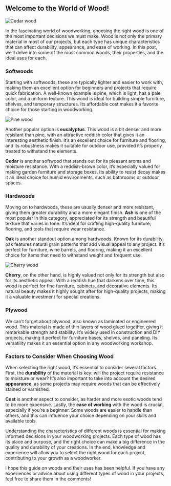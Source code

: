 ## Welcome to the World of Wood!

![Cedar wood](/images/blog/conociendo-las-maderas/cedro.jpg)

In the fascinating world of woodworking, choosing the right wood is one of the most important decisions we must make. Wood is not only the primary material in most of our projects, but each type has unique characteristics that can affect durability, appearance, and ease of working. In this post, we’ll delve into some of the most common woods, their properties, and the ideal uses for each.

### Softwoods

Starting with softwoods, these are typically lighter and easier to work with, making them an excellent option for beginners and projects that require quick fabrication. A well-known example is pine, which is light, has a pale color, and a uniform texture. This wood is ideal for building simple furniture, shelves, and temporary structures. Its affordable cost makes it a favorite choice for those starting in woodworking.

![Pine wood](/images/blog/conociendo-las-maderas/pino.jpg)

Another popular option is **eucalyptus**. This wood is a bit denser and more resistant than pine, with an attractive reddish color that gives it an interesting aesthetic finish. It’s an excellent choice for furniture and flooring, and its robustness makes it suitable for outdoor use, provided it’s properly treated to withstand the elements.

**Cedar** is another softwood that stands out for its pleasant aroma and moisture resistance. With a reddish-brown color, it’s especially valued for making garden furniture and storage boxes. Its ability to resist decay makes it an ideal choice for humid environments, such as bathrooms or outdoor spaces.

### Hardwoods

Moving on to hardwoods, these are usually denser and more resistant, giving them greater durability and a more elegant finish. **Ash** is one of the most popular in this category, appreciated for its strength and beautiful texture that varies in tone. It’s ideal for crafting high-quality furniture, flooring, and tools that require wear resistance.

**Oak** is another standout option among hardwoods. Known for its durability, oak features natural grain patterns that add visual appeal to any project. It’s perfect for furniture, wine barrels, and flooring, making it an excellent choice for items that need to withstand weight and frequent use.

![Cherry wood](/images/blog/conociendo-las-maderas/cerezo.jpg)

**Cherry**, on the other hand, is highly valued not only for its strength but also for its aesthetic appeal. With a reddish hue that darkens over time, this wood is perfect for fine furniture, cabinets, and decorative elements. Its natural beauty makes it highly sought after for high-quality projects, making it a valuable investment for special creations.

### Plywood
We can’t forget about plywood, also known as laminated or engineered wood. This material is made of thin layers of wood glued together, giving it remarkable strength and stability. It’s widely used in construction and DIY projects, making it perfect for furniture bases, shelves, and paneling. Its versatility makes it an essential option in any woodworking workshop.

### Factors to Consider When Choosing Wood
When selecting the right wood, it’s essential to consider several factors. First, the **durability** of the material is key: will the project require resistance to moisture or wear? It’s also important to take into account the desired **appearance**, as some projects may require woods that can be effectively stained or varnished.

**Cost** is another aspect to consider, as harder and more exotic woods tend to be more expensive. Lastly, the **ease of working** with the wood is crucial, especially if you’re a beginner. Some woods are easier to handle than others, and this can influence your choice depending on your skills and available tools.

Understanding the characteristics of different woods is essential for making informed decisions in your woodworking projects. Each type of wood has its place and purpose, and the right choice can make a big difference in the quality and durability of your creations. In the end, knowledge and experience will allow you to select the right wood for each project, contributing to your growth as a woodworker.

I hope this guide on woods and their uses has been helpful. If you have any experiences or advice about using different types of wood in your projects, feel free to share them in the comments!